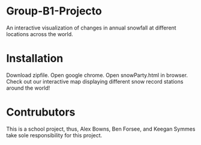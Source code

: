 # Group-B1-Projecto
An interactive visualization of changes in annual snowfall at different locations across the world. 

# Installation 
Download zipfile.
Open google chrome.
Open snowParty.html in browser. 
Check out our interactive map displaying different snow record stations around the world!

# Contrubutors
This is a school project, thus, Alex Bowns, Ben Forsee, and Keegan Symmes take sole responsibility for this project. 

